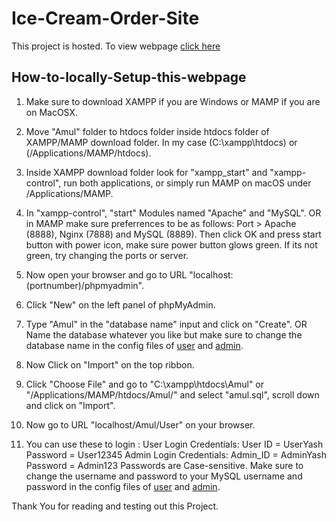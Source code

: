 # Ice-Cream-Order-Site
This project is hosted. To view webpage [click here](https://amulorder-project.infinityfreeapp.com/)

## How-to-locally-Setup-this-webpage
1. Make sure to download XAMPP if you are Windows or MAMP if you are on MacOSX.

2. Move "Amul" folder to htdocs folder inside htdocs folder of XAMPP/MAMP download folder. In my case (C:\xampp\htdocs) or (/Applications/MAMP/htdocs).

3. Inside XAMPP download folder look for "xampp_start" and "xampp-control", run both applications, or simply run MAMP on macOS under /Applications/MAMP.

4. In "xampp-control", "start" Modules named "Apache" and "MySQL". OR in MAMP make sure preferrences to be as follows: 
Port > Apache (8888), Nginx (7888) and  MySQL (8889). Then click OK and press start button with power icon, make sure power button glows green.
If its not green, try changing the ports or server.

5. Now open your browser and go to URL "localhost:(portnumber)/phpmyadmin".

6. Click "New" on the left panel of phpMyAdmin.

7. Type "Amul" in the "database name" input and click on "Create". OR Name the database whatever you like but make sure to change the database name in the config files of [user](Amul/User/config.php) and [admin](Amul/admin/config.php).

8. Now Click on "Import" on the top ribbon.

9. Click "Choose File" and go to "C:\xampp\htdocs\Amul\" or "/Applications/MAMP/htdocs/Amul/" and select "amul.sql", scroll down and click on "Import".

10. Now go to URL "localhost/Amul/User" on your browser.

11. You can use these to login :
    User Login Credentials:
        User ID = UserYash
        Password = User12345
    Admin Login Credentials:
        Admin_ID = AdminYash
        Password = Admin123
    Passwords are Case-sensitive.
    Make sure to change the username and password to your MySQL username and password in the config files of [user](Amul/User/config.php) and [admin](Amul/admin/config.php).

Thank You for reading and testing out this Project.
